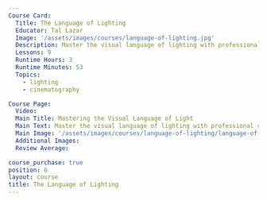 ```yaml
---
Course Card:
  Title: The Language of Lighting
  Educator: Tal Lazar
  Image: '/assets/images/courses/language-of-lighting.jpg'
  Description: Master the visual language of lighting with professional cinematographer Tal Lazar. Learn to see and design light to enhance your storytelling.
  Lessons: 9
  Runtime Hours: 3
  Runtime Minutes: 53
  Topics:
    - lighting
    - cinematography

Course Page:
  Video:
  Main Title: Mastering the Visual Language of Light
  Main Text: Master the visual language of lighting with professional cinematographer Tal Lazar. Learn to see and design light to enhance your storytelling.
  Main Image: '/assets/images/courses/language-of-lighting/language-of-lighting-main.jpg'
  Additional Images:
  Review Average:

course_purchase: true
position: 6
layout: course
title: The Language of Lighting
---
```



